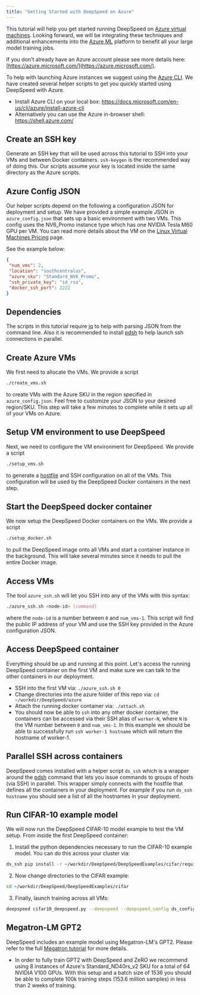 ```yaml
---
title: "Getting Started with DeepSpeed on Azure"
---
```


This tutorial will help you get started running DeepSpeed on [Azure virtual
machines](https://azure.microsoft.com/en-us/services/virtual-machines/).
Looking forward, we will be integrating these techniques and additional enhancements
into the [Azure ML](https://azure.microsoft.com/en-us/services/machine-learning/) platform to
benefit all your large model training jobs.

If you don't already have an Azure account please see more details here: [https://azure.microsoft.com/](https://azure.microsoft.com/).

To help with launching Azure instances we suggest using the [Azure
CLI](https://docs.microsoft.com/en-us/cli/azure/?view=azure-cli-latest). We have created
several helper scripts to get you quickly started using DeepSpeed with Azure.
 * Install Azure CLI on your local box: https://docs.microsoft.com/en-us/cli/azure/install-azure-cli
 * Alternatively you can use the Azure in-browser shell: https://shell.azure.com/

## Create an SSH key
Generate an SSH key that will be used across this tutorial to SSH into your VMs and
between Docker containers. `ssh-keygen` is the recommended way of doing this. Our scripts
assume your key is located inside the same directory as the Azure scripts.

## Azure Config JSON
Our helper scripts depend on the following a configuration JSON for deployment
and setup.  We have provided a simple example JSON in `azure_config.json` that
sets up a basic environment with two VMs. This config uses the NV6_Promo
instance type which has one NVIDIA Tesla M60 GPU per VM. You can read more
details about the VM on the [Linux Virtual Machines
Pricing](https://azure.microsoft.com/en-us/pricing/details/virtual-machines/linux/)
page.

See the example below:
 ```json
{
  "num_vms": 2,
  "location": "southcentralus",
  "azure_sku": "Standard_NV6_Promo",
  "ssh_private_key": "id_rsa",
  "docker_ssh_port": 2222
}
```

## Dependencies
The scripts in this tutorial require [jq](https://stedolan.github.io/jq/) to help with
parsing JSON from the command line. Also it is recommended to install
[pdsh](https://linux.die.net/man/1/pdsh) to help launch ssh connections in parallel.

## Create Azure VMs
We first need to allocate the VMs. We provide a script
```bash
./create_vms.sh
```
to create VMs with the Azure SKU in the region specified in `azure_config.json`. Feel
free to customize your JSON to your desired region/SKU. This step will take a few minutes
to complete while it sets up all of your VMs on Azure.

## Setup VM environment to use DeepSpeed
Next, we need to configure the VM environment for DeepSpeed. We provide a script
```bash
./setup_vms.sh
```
to generate a [hostfile](/getting-started/#resource-configuration-multi-node) and SSH
configuration on all of the VMs. This configuration will be used by the DeepSpeed
Docker containers in the next step.

## Start the DeepSpeed docker container
We now setup the DeepSpeed Docker containers on the VMs. We provide a script
```bash
./setup_docker.sh
```
to pull the DeepSpeed image onto all VMs and start a container instance in the
background. This will take several minutes since it needs to pull the entire Docker
image.

## Access VMs
The tool `azure_ssh.sh` will let you SSH into any of the VMs with this
syntax:
```bash
./azure_ssh.sh <node-id> [command]
```
where the `node-id` is a number between `0` and `num_vms-1`.  This script will find the
public IP address of your VM and use the SSH key provided in the Azure configuration
JSON.

## Access DeepSpeed container
Everything should be up and running at this point. Let's access the running DeepSpeed
container on the first VM and make sure we can talk to the other containers in our deployment.

 * SSH into the first VM via: `./azure_ssh.sh 0`
 * Change directories into the azure folder of this repo via: `cd ~/workdir/DeepSpeed/azure`
 * Attach the running docker container via: `./attach.sh`
 * You should now be able to `ssh` into any other docker container, the containers can be
   accessed via their SSH alias of `worker-N`, where `N` is the VM number between `0`
   and `num_vms-1`. In this example we should be able to successfully run `ssh worker-1
   hostname` which will return the hostname of worker-1.

## Parallel SSH across containers
 DeepSpeed comes installed with a helper script `ds_ssh` which is a wrapper around
 the [pdsh](https://linux.die.net/man/1/pdsh) command that lets you issue commands
 to groups of hosts (via SSH) in parallel. This wrapper simply connects with the
 hostfile that defines all the containers in your deployment. For example if you run
 `ds_ssh hostname` you should see a list of all the hostnames in your deployment.

## Run CIFAR-10 example model
We will now run the DeepSpeed CIFAR-10 model example to test the VM setup. From inside
the first DeepSpeed container:

  1) Install the python dependencies necessary to run the CIFAR-10 example model. You can
  do this across your cluster via:
  ```bash
  ds_ssh pip install -r ~/workdir/DeepSpeed/DeepSpeedExamples/cifar/requirements.txt
  ```

  2) Now change directories to the CIFAR example:
  ```bash
  cd ~/workdir/DeepSpeed/DeepSpeedExamples/cifar
  ```

  3) Finally, launch training across all VMs:
  ```bash
  deepspeed cifar10_deepspeed.py --deepspeed --deepspeed_config ds_config.json
  ```

## Megatron-LM GPT2
DeepSpeed includes an example model using Megatron-LM's GPT2. Please refer to the full
[Megatron tutorial](/tutorials/megatron/) for more details.
 * In order to fully train GPT2 with DeepSpeed and ZeRO we recommend using 8 instances of
   Azure's Standard_ND40rs_v2 SKU for a total of 64 NVIDIA V100 GPUs. With this setup and
   a batch size of 1536 you should be able to complete 100k training steps (153.6 million
   samples) in less than 2 weeks of training.
